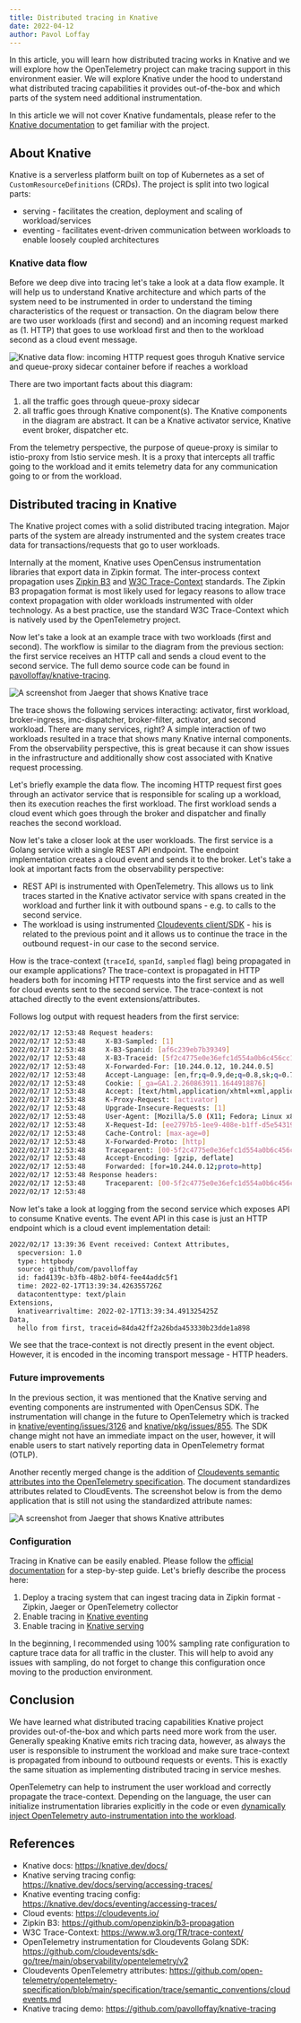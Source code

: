 ```yaml
---
title: Distributed tracing in Knative
date: 2022-04-12
author: Pavol Loffay
---
```


In this article, you will learn how distributed tracing works in Knative and we will explore how the OpenTelemetry project can make tracing support in this environment easier. We will explore Knative under the hood to understand what distributed tracing capabilities it provides out-of-the-box and which parts of the system need additional instrumentation.

In this article we will not cover Knative fundamentals, please refer to the [Knative documentation](https://knative.dev/docs/) to get familiar with the project.

## About Knative

Knative is a serverless platform built on top of Kubernetes as a set of `CustomResourceDefinitions` (CRDs). The project is split into two logical parts: 
 * serving - facilitates the creation, deployment and scaling of workload/services
 * eventing - facilitates event-driven communication between workloads to enable loosely coupled architectures

### Knative data flow

Before we deep dive into tracing let's take a look at a data flow example. It will help us to understand Knative architecture and which parts of the system need to be instrumented in order to understand the timing characteristics of the request or transaction. On the diagram below there are two user workloads (first and second) and an incoming request marked as (1. HTTP) that goes to use workload first and then to the workload second as a cloud event message.

![Knative data flow: incoming HTTP request goes throguh Knative service and queue-proxy sidecar container before if reaches a workload](/img/blog-knative/knative-data-flow.jpg)

There are two important facts about this diagram:
1. all the traffic goes through queue-proxy sidecar
2. all traffic goes through Knative component(s). The Knative components in the diagram are abstract. It can be a Knative activator service, Knative event broker, dispatcher etc.

From the telemetry perspective, the purpose of queue-proxy is similar to istio-proxy from Istio service mesh. It is a proxy that intercepts all traffic going to the workload and it emits telemetry data for any communication going to or from the workload.

## Distributed tracing in Knative

The Knative project comes with a solid distributed tracing integration. Major parts of the system are already instrumented and the system creates trace data for transactions/requests that go to user workloads.

Internally at the moment, Knative uses OpenCensus instrumentation libraries that export data in Zipkin format. The inter-process context propagation uses [Zipkin B3](https://github.com/openzipkin/b3-propagation) and [W3C Trace-Context](https://www.w3.org/TR/trace-context/) standards. The Zipkin B3 propagation format is most likely used for legacy reasons to allow trace context propagation with older workloads instrumented with older technology. As a best practice, use the standard W3C Trace-Context which is natively used by the OpenTelemetry project.

Now let's take a look at an example trace with two workloads (first and second). The workflow is similar to the diagram from the previous section: the first service receives an HTTP call and sends a cloud event to the second service. The full demo source code can be found in [pavolloffay/knative-tracing](https://github.com/pavolloffay/knative-tracing).

![A screenshot from Jaeger that shows Knative trace](/img/blog-knative/jaeger-knative-trace.jpg)

The trace shows the following services interacting: activator, first workload, broker-ingress, imc-dispatcher, broker-filter, activator, and second workload. There are many services, right? A simple interaction of two workloads resulted in a trace that shows many Knative internal components. From the observability perspective, this is great because it can show issues in the infrastructure and additionally show cost associated with Knative request processing.

Let's briefly example the data flow. The incoming HTTP request first goes through an activator service that is responsible for scaling up a workload, then its execution reaches the first workload. The first workload sends a cloud event which goes through the broker and dispatcher and finally reaches the second workload.

Now let's take a closer look at the user workloads. The first service is a Golang service with a single REST API endpoint. The endpoint implementation creates a cloud event and sends it to the broker. Let's take a look at important facts from the observability perspective:
* REST API is instrumented with OpenTelemetry. This allows us to link traces started in the Knative activator service with spans created in the workload and further link it with outbound spans - e.g. to calls to the second service.
* The workload is using instrumented [Cloudevents client/SDK](https://github.com/cloudevents/sdk-go/tree/main/observability/opentelemetry/v2) - his is related to the previous point and it allows us to continue the trace in the outbound request - in our case to the second service.

How is the trace-context (`traceId`, `spanId`, `sampled` flag) being propagated in our example applications? The trace-context is propagated in HTTP headers both for incoming HTTP requests into the first service and as well for cloud events sent to the second service. The trace-context is not attached directly to the event extensions/attributes.

Follows log output with request headers from the first service:
```bash
2022/02/17 12:53:48 Request headers:
2022/02/17 12:53:48 	X-B3-Sampled: [1]
2022/02/17 12:53:48 	X-B3-Spanid: [af6c239eb7b39349]
2022/02/17 12:53:48 	X-B3-Traceid: [5f2c4775e0e36efc1d554a0b6c456cc1]
2022/02/17 12:53:48 	X-Forwarded-For: [10.244.0.12, 10.244.0.5]
2022/02/17 12:53:48 	Accept-Language: [en,fr;q=0.9,de;q=0.8,sk;q=0.7]
2022/02/17 12:53:48 	Cookie: [_ga=GA1.2.260863911.1644918876]
2022/02/17 12:53:48 	Accept: [text/html,application/xhtml+xml,application/xml;q=0.9,image/avif,image/webp,image/apng,*/*;q=0.8,application/signed-exchange;v=b3;q=0.9]
2022/02/17 12:53:48 	K-Proxy-Request: [activator]
2022/02/17 12:53:48 	Upgrade-Insecure-Requests: [1]
2022/02/17 12:53:48 	User-Agent: [Mozilla/5.0 (X11; Fedora; Linux x86_64) AppleWebKit/537.36 (KHTML, like Gecko) Chrome/98.0.4758.80 Safari/537.36]
2022/02/17 12:53:48 	X-Request-Id: [ee2797b5-1ee9-408e-b1ff-d5e5431977e6]
2022/02/17 12:53:48 	Cache-Control: [max-age=0]
2022/02/17 12:53:48 	X-Forwarded-Proto: [http]
2022/02/17 12:53:48 	Traceparent: [00-5f2c4775e0e36efc1d554a0b6c456cc1-af6c239eb7b39349-01]
2022/02/17 12:53:48 	Accept-Encoding: [gzip, deflate]
2022/02/17 12:53:48 	Forwarded: [for=10.244.0.12;proto=http]
2022/02/17 12:53:48 Response headers:
2022/02/17 12:53:48 	Traceparent: [00-5f2c4775e0e36efc1d554a0b6c456cc1-1cf3f827eba96bf2-01]
2022/02/17 12:53:48
```

Now let's take a look at logging from the second service which exposes API to consume Knative events. The event API in this case is just an HTTP endpoint which is a cloud event implementation detail:
```bash
2022/02/17 13:39:36 Event received: Context Attributes,
  specversion: 1.0
  type: httpbody
  source: github/com/pavolloffay
  id: fad4139c-b3fb-48b2-b0f4-fee44addc5f1
  time: 2022-02-17T13:39:34.426355726Z
  datacontenttype: text/plain
Extensions,
  knativearrivaltime: 2022-02-17T13:39:34.491325425Z
Data,
  hello from first, traceid=84da42ff2a26bda453330b23dde1a898
```

We see that the trace-context is not directly present in the event object. However, it is encoded in the incoming transport message - HTTP headers.

### Future improvements

In the previous section, it was mentioned that the Knative serving and eventing components are instrumented with OpenCensus SDK. The instrumentation will change in the future to OpenTelemetry which is tracked in [knative/eventing/issues/3126](https://github.com/knative/eventing/issues/3126) and [knative/pkg/issues/855](https://github.com/knative/pkg/issues/855). The SDK change might not have an immediate impact on the user, however, it will enable users to start natively reporting data in OpenTelemetry format (OTLP).

Another recently merged change is the addition of [Cloudevents semantic attributes into the OpenTelemetry specification](https://github.com/open-telemetry/opentelemetry-specification/blob/main/specification/trace/semantic_conventions/cloudevents.md). The document standardizes attributes related to CloudEvents. The screenshot below is from the demo application that is still not using the standardized attribute names:

![A screenshot from Jaeger that shows Knative attributes](/img/blog-knative/jaeger-knative-attributes.jpg)

### Configuration

Tracing in Knative can be easily enabled. Please follow the [official documentation](https://knative.dev/docs/) for a step-by-step guide. Let's briefly describe the process here:
1. Deploy a tracing system that can ingest tracing data in Zipkin format - Zipkin, Jaeger or OpenTelemetry collector
2. Enable tracing in [Knative eventing](https://knative.dev/docs/eventing/accessing-traces/)
3. Enable tracing in [Knative serving](https://knative.dev/docs/serving/accessing-traces/)

In the beginning, I recommended using 100% sampling rate configuration to capture trace data for all traffic in the cluster. This will help to avoid any issues with sampling, do not forget to change this configuration once moving to the production environment.

## Conclusion

We have learned what distributed tracing capabilities Knative project provides out-of-the-box and which parts need more work from the user. Generally speaking Knative emits rich tracing data, however, as always the user is responsible to instrument the workload and make sure trace-context is propagated from inbound to outbound requests or events. This is exactly the same situation as implementing distributed tracing in service meshes.

OpenTelemetry can help to instrument the user workload and correctly propagate the trace-context. Depending on the language, the user can initialize instrumentation libraries explicitly in the code or even [dynamically inject OpenTelemetry auto-instrumentation into the workload](https://medium.com/opentelemetry/using-opentelemetry-auto-instrumentation-agents-in-kubernetes-869ec0f42377).

## References

* Knative docs: https://knative.dev/docs/
* Knative serving tracing config: https://knative.dev/docs/serving/accessing-traces/
* Knative eventing tracing config: https://knative.dev/docs/eventing/accessing-traces/
* Cloud events: https://cloudevents.io/
* Zipkin B3: https://github.com/openzipkin/b3-propagation
* W3C Trace-Context: https://www.w3.org/TR/trace-context/
* OpenTelemetry instrumentation for Cloudevents Golang SDK: https://github.com/cloudevents/sdk-go/tree/main/observability/opentelemetry/v2
* Cloudevents OpenTelemetry attributes: https://github.com/open-telemetry/opentelemetry-specification/blob/main/specification/trace/semantic_conventions/cloudevents.md
* Knative tracing demo: https://github.com/pavolloffay/knative-tracing
